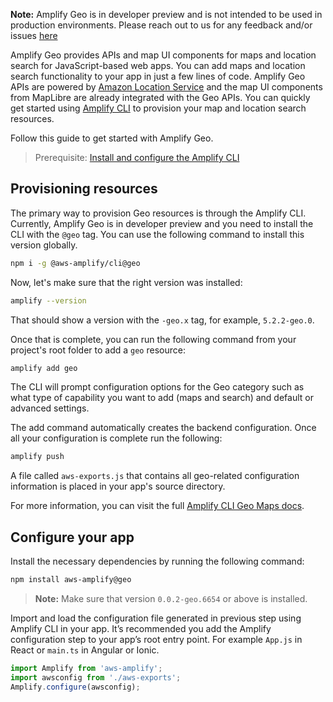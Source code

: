 <amplify-callout>

**Note:** Amplify Geo is in developer preview and is not intended to be used in production environments. Please reach out to us for any feedback and/or issues [here](https://github.com/aws-amplify/amplify-js/issues)

</amplify-callout>

Amplify Geo provides APIs and map UI components for maps and location search for JavaScript-based web apps. You can add maps and location search functionality to your app in just a few lines of code. Amplify Geo APIs are powered by [Amazon Location Service](https://aws.amazon.com/location/) and the map UI components from MapLibre are already integrated with the Geo APIs. You can quickly get started using [Amplify CLI](https://docs.amplify.aws/cli/geo/maps) to provision your map and location search resources.

Follow this guide to get started with Amplify Geo.

> Prerequisite: [Install and configure the Amplify CLI](~/cli/start/install.md)

## Provisioning resources

The primary way to provision Geo resources is through the Amplify CLI. Currently, Amplify Geo is in developer preview and you need to install the CLI with the `@geo` tag. You can use the following command to install this version globally.

```sh
npm i -g @aws-amplify/cli@geo
```

Now, let's make sure that the right version was installed:

```sh
amplify --version
```

That should show a version with the `-geo.x` tag, for example, `5.2.2-geo.0`.

Once that is complete, you can run the following command from your project's root folder to add a `geo` resource:

```sh
amplify add geo
```

The CLI will prompt configuration options for the Geo category such as what type of capability you want to add (maps and search) and default or advanced settings.

The add command automatically creates the backend configuration. Once all your configuration is complete run the following:

```sh
amplify push
```

A file called `aws-exports.js` that contains all geo-related configuration information is placed in your app's source directory.

For more information, you can visit the full [Amplify CLI Geo Maps docs](~/cli/geo/maps.md).

## Configure your app

Install the necessary dependencies by running the following command:

```sh
npm install aws-amplify@geo
```

> **Note:** Make sure that version `0.0.2-geo.6654` or above is installed.

Import and load the configuration file generated in previous step using Amplify CLI in your app. It’s recommended you add the Amplify configuration step to your app’s root entry point. For example `App.js` in React or `main.ts` in Angular or Ionic.

```javascript
import Amplify from 'aws-amplify';
import awsconfig from './aws-exports';
Amplify.configure(awsconfig);
```
